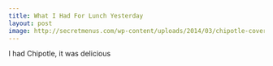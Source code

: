 ```yaml
---
title: What I Had For Lunch Yesterday
layout: post
image: http://secretmenus.com/wp-content/uploads/2014/03/chipotle-cover-photo.jpg
---
```


I had Chipotle, it was delicious
